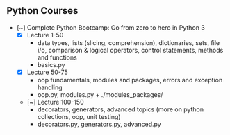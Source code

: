 #  

## Python Courses

-  [~] Complete Python Bootcamp: Go from zero to hero in Python 3
    - [x] Lecture 1-50  
        - data types, lists (slicing, comprehension), dictionaries, sets, file i/o, comparison & logical operators, control statements, methods and functions
        - basics.py
    - [x] Lecture 50-75
        - oop fundamentals, modules and packages, errors and exception handling
        - oop.py, modules.py + ./modules_packages/
    - [~] Lecture 100-150
        - decorators, generators, advanced topics (more on python collections, oop, unit testing)
        - decorators.py, generators.py, advanced.py